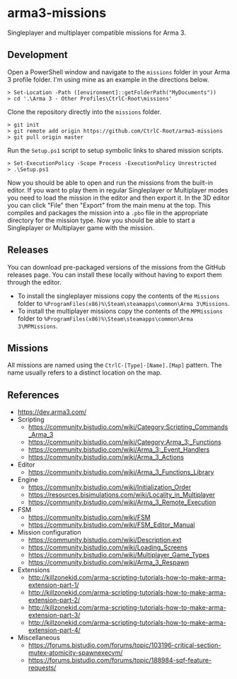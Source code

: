 # arma3-missions

Singleplayer and multiplayer compatible missions for Arma 3.

## Development

Open a PowerShell window and navigate to the `missions` folder in your Arma 3
profile folder. I'm using mine as an example in the directions below.

```
> Set-Location -Path ([environment]::getFolderPath("MyDocuments"))
> cd '.\Arma 3 - Other Profiles\CtrlC-Root\missions'
```

Clone the repository directly into the `missions` folder.

```
> git init
> git remote add origin https://github.com/CtrlC-Root/arma3-missions
> git pull origin master
```

Run the `Setup.ps1` script to setup symbolic links to shared mission scripts.

```
> Set-ExecutionPolicy -Scope Process -ExecutionPolicy Unrestricted
> .\Setup.ps1
```

Now you should be able to open and run the missions from the built-in editor.
If you want to play them in regular Singleplayer or Multiplayer modes you need
to load the mission in the editor and then export it. In the 3D editor you
can click "File" then "Export" from the main menu at the top. This compiles and
packages the mission into a `.pbo` file in the appropriate directory for the
mission type. Now you should be able to start a Singleplayer or Multiplayer
game with the mission.

## Releases

You can download pre-packaged versions of the missions from the GitHub releases
page. You can install these locally without having to export them through
the editor.

* To install the singleplayer missions copy the contents of the `Missions`
  folder to `%ProgramFiles(x86)%\Steam\steamapps\common\Arma 3\Missions`.
* To install the multiplayer missions copy the contents of the `MPMissions`
  folder to `%ProgramFiles(x86)%\Steam\steamapps\common\Arma 3\MPMissions`.

## Missions

All missions are named using the `CtrlC-[Type]-[Name].[Map]` pattern. The name
usually refers to a distinct location on the map.

## References

* https://dev.arma3.com/
* Scripting
  * https://community.bistudio.com/wiki/Category:Scripting_Commands_Arma_3
  * https://community.bistudio.com/wiki/Category:Arma_3:_Functions
  * https://community.bistudio.com/wiki/Arma_3:_Event_Handlers
  * https://community.bistudio.com/wiki/Arma_3_Actions
* Editor
  * https://community.bistudio.com/wiki/Arma_3_Functions_Library
* Engine
  * https://community.bistudio.com/wiki/Initialization_Order
  * https://resources.bisimulations.com/wiki/Locality_in_Multiplayer
  * https://community.bistudio.com/wiki/Arma_3_Remote_Execution
* FSM
  * https://community.bistudio.com/wiki/FSM
  * https://community.bistudio.com/wiki/FSM_Editor_Manual
* Mission configuration
  * https://community.bistudio.com/wiki/Description.ext
  * https://community.bistudio.com/wiki/Loading_Screens
  * https://community.bistudio.com/wiki/Multiplayer_Game_Types
  * https://community.bistudio.com/wiki/Arma_3_Respawn
* Extensions
  * http://killzonekid.com/arma-scripting-tutorials-how-to-make-arma-extension-part-1/
  * http://killzonekid.com/arma-scripting-tutorials-how-to-make-arma-extension-part-2/
  * http://killzonekid.com/arma-scripting-tutorials-how-to-make-arma-extension-part-3/
  * http://killzonekid.com/arma-scripting-tutorials-how-to-make-arma-extension-part-4/
* Miscellaneous
  * https://forums.bistudio.com/forums/topic/103196-critical-section-mutex-atomicity-spawnexecvm/
  * https://forums.bistudio.com/forums/topic/188984-sqf-feature-requests/
